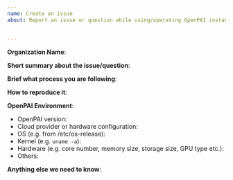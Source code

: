 ```yaml
---
name: Create an issue
about: Report an issue or question while using/operating OpenPAI instance (deployment).


---
```


<!-- Please use this template while reporting an issue and provide as much info as possible. Not doing so may result in your bug not being addressed in a timely manner. Thanks!-->


**Organization Name**:

<!--This information is optional, but you are highly encourage to leave this reference info for us to know better about the context.!-->

**Short summary about the issue/question**:

**Brief what process you are following**:

<!--deployment related issues
Please fill this for deployment related issues:
- Operating type: Initial deployment / upgrading / operating etc.
- Brief what deployment process you are following -->

<!--User job related issues
GitHub is not the right place for support requests.
If you're looking for help, check [Stack Overflow](https://stackoverflow.com/questions/tagged/openpai) and the [troubleshooting guide](https://github.com/Microsoft/pai/blob/master/docs/user/troubleshooting_job.md and https://github.com/Microsoft/pai/blob/master/docs/job_tutorial.md#how-to-debug-a-job).
-->

**How to reproduce it**:

<!--Fill the following information if your issue need diagnostic support from the team, as minimally and precisely as possible!-->

**OpenPAI Environment**:
- OpenPAI version:
- Cloud provider or hardware configuration:
- OS (e.g. from /etc/os-release):
- Kernel (e.g. `uname -a`):
- Hardware (e.g. core number, memory size, storage size, GPU type etc.):
- Others:

**Anything else we need to know**:
